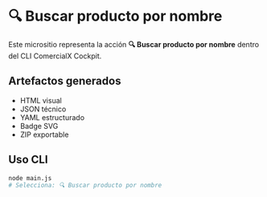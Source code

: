 # 🔍 Buscar producto por nombre

Este micrositio representa la acción **🔍 Buscar producto por nombre** dentro del CLI ComercialX Cockpit.

## Artefactos generados

- HTML visual
- JSON técnico
- YAML estructurado
- Badge SVG
- ZIP exportable

## Uso CLI

```bash
node main.js
# Selecciona: 🔍 Buscar producto por nombre
```
